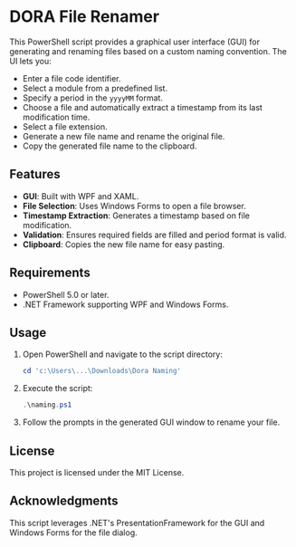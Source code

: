 # DORA File Renamer

This PowerShell script provides a graphical user interface (GUI) for generating and renaming files based on a custom naming convention. The UI lets you:

- Enter a file code identifier.
- Select a module from a predefined list.
- Specify a period in the `yyyyMM` format.
- Choose a file and automatically extract a timestamp from its last modification time.
- Select a file extension.
- Generate a new file name and rename the original file.
- Copy the generated file name to the clipboard.

## Features

- **GUI**: Built with WPF and XAML.
- **File Selection**: Uses Windows Forms to open a file browser.
- **Timestamp Extraction**: Generates a timestamp based on file modification.
- **Validation**: Ensures required fields are filled and period format is valid.
- **Clipboard**: Copies the new file name for easy pasting.

## Requirements

- PowerShell 5.0 or later.
- .NET Framework supporting WPF and Windows Forms.

## Usage

1. Open PowerShell and navigate to the script directory:
    ```powershell
    cd 'c:\Users\...\Downloads\Dora Naming'
    ```

2. Execute the script:
    ```powershell
    .\naming.ps1
    ```

3. Follow the prompts in the generated GUI window to rename your file.

## License

This project is licensed under the MIT License.

## Acknowledgments

This script leverages .NET's PresentationFramework for the GUI and Windows Forms for the file dialog.